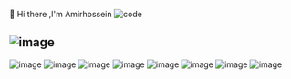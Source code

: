👋 Hi there ,I'm Amirhossein
![code](https://user-images.githubusercontent.com/84338957/187644063-b9b899a6-8ce8-4553-a9ae-d35a7d5ca7b1.gif)

![image](https://img.shields.io/badge/-808080?style=for-the-badge&logo=TechStack&logoColor=blue)
---
![image](https://img.shields.io/badge/Django-808080?style=for-the-badge&logo=Django&logoColor=blue)
![image](https://img.shields.io/badge/Flask-808080?style=for-the-badge&logo=flask&logoColor=green)
![image](https://img.shields.io/badge/Docker-808080?style=for-the-badge&logo=docker&logoColor=green)
![image](https://img.shields.io/badge/Python-808080?style=for-the-badge&logo=Python&logoColor=yellow)
![image](https://img.shields.io/badge/json-808080?style=for-the-badge&logo=Json&logoColor=green)
![image](https://img.shields.io/badge/HTML5-808080?style=for-the-badge&logo=Html5&logoColor=red)
![image](https://img.shields.io/badge/CSS-808080?style=for-the-badge&logo=css3&logoColor=blue)
![image](https://img.shields.io/badge/C%2B%2B-808080?style=for-the-badge&logo=c%2B%2B&logoColor=white)
<!--
**amirfarahani0978/amirfarahani0978** is a ✨ _special_ ✨ repository because its `README.md` (this file) appears on your GitHub profile.
Here are some ideas to get you started:
🔭 I’m currently working on ...
🌱 I’m currently learning ....
👯 I’m looking to collaborate on ...
🤔 I’m looking for help with ...
💬 Ask me about ...
📫 How to reach me: ...
😄 Pronouns: ...
⚡ Fun fact: ...
-->

